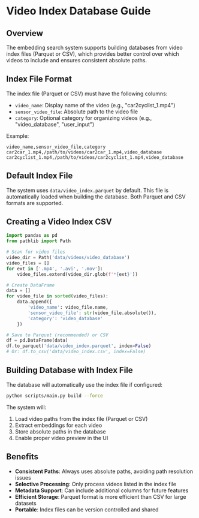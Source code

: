 # Video Index Database Guide

## Overview

The embedding search system supports building databases from video index files (Parquet or CSV), which provides better control over which videos to include and ensures consistent absolute paths.

## Index File Format

The index file (Parquet or CSV) must have the following columns:
- `video_name`: Display name of the video (e.g., "car2cyclist_1.mp4")
- `sensor_video_file`: Absolute path to the video file
- `category`: Optional category for organizing videos (e.g., "video_database", "user_input")

Example:
```csv
video_name,sensor_video_file,category
car2car_1.mp4,/path/to/videos/car2car_1.mp4,video_database
car2cyclist_1.mp4,/path/to/videos/car2cyclist_1.mp4,video_database
```

## Default Index File

The system uses `data/video_index.parquet` by default. This file is automatically loaded when building the database. Both Parquet and CSV formats are supported.

## Creating a Video Index CSV

```python
import pandas as pd
from pathlib import Path

# Scan for video files
video_dir = Path('data/videos/video_database')
video_files = []
for ext in ['.mp4', '.avi', '.mov']:
    video_files.extend(video_dir.glob(f'*{ext}'))

# Create DataFrame
data = []
for video_file in sorted(video_files):
    data.append({
        'video_name': video_file.name,
        'sensor_video_file': str(video_file.absolute()),
        'category': 'video_database'
    })

# Save to Parquet (recommended) or CSV
df = pd.DataFrame(data)
df.to_parquet('data/video_index.parquet', index=False)
# Or: df.to_csv('data/video_index.csv', index=False)
```

## Building Database with Index File

The database will automatically use the index file if configured:

```bash
python scripts/main.py build --force
```

The system will:
1. Load video paths from the index file (Parquet or CSV)
2. Extract embeddings for each video
3. Store absolute paths in the database
4. Enable proper video preview in the UI

## Benefits

- **Consistent Paths**: Always uses absolute paths, avoiding path resolution issues
- **Selective Processing**: Only process videos listed in the index file
- **Metadata Support**: Can include additional columns for future features
- **Efficient Storage**: Parquet format is more efficient than CSV for large datasets
- **Portable**: Index files can be version controlled and shared
